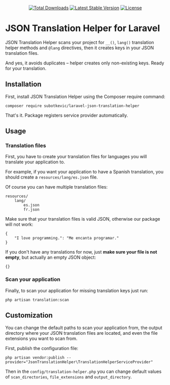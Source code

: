 <p align="center">
<a href="https://packagist.org/subotkevic/laravel-json-translation-helper"><img src="https://poser.pugx.org/subotkevic/laravel-json-translation-helper/d/total.svg" alt="Total Downloads"></a>
<a href="https://packagist.org/subotkevic/laravel-json-translation-helper"><img src="https://poser.pugx.org/subotkevic/laravel-json-translation-helper/v/stable.svg" alt="Latest Stable Version"></a>
<a href="https://packagist.org/subotkevic/laravel-json-translation-helper"><img src="https://poser.pugx.org/subotkevic/laravel-json-translation-helper/license.svg" alt="License"></a>
</p>

# JSON Translation Helper for Laravel
JSON Translation Helper scans your project for `__()`, `lang()` translation helper methods and `@lang` directives, then it creates keys in your JSON translation files. 

And yes, it avoids duplicates – helper creates only non-existing keys. Ready for your translation.

## Installation

First, install JSON Translation Helper using the Composer require command:

```
composer require subotkevic/laravel-json-translation-helper
```

That's it. Package registers service provider automatically.

## Usage

### Translation files

First, you have to create your translation files for languages you will translate your application to. 

For example, if you want your application to have a Spanish translation, you should create a `resources/lang/es.json` file.

Of course you can have multiple translation files:
```
resources/
    lang/
        es.json
        fr.json
```

Make sure that your translation files is valid JSON, otherwise our package will not work:

```
{
    "I love programming.": "Me encanta programar."
}
```

If you don't have any translations for now, just **make sure your file is not empty**, but actually an empty JSON object:
```
{}
```

### Scan your application

Finally, to scan your application for missing translation keys just run:

```
php artisan translation:scan
```

## Customization

You can change the default paths to scan your application from, the output directory where your JSON translation files are located, and even the file extensions you want to scan from.

First, publish the configuration file:

```
php artisan vendor:publish --provider="JsonTranslationHelper\TranslationHelperServiceProvider"
```

Then in the `config/translation-helper.php` you can change default values of `scan_directories`, `file_extensions` and `output_directory`.
